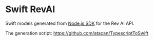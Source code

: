 # Swift RevAI

Swift models generated from [Node.js SDK](https://github.com/revdotcom/revai-node-sdk) for the Rev AI API.

The generation script: https://github.com/atacan/TypescriptToSwift